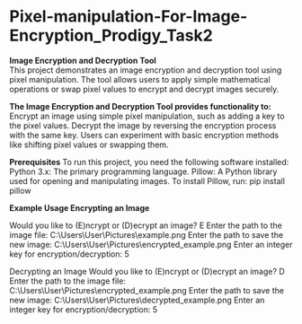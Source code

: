 # Pixel-manipulation-For-Image-Encryption_Prodigy_Task2

**Image Encryption and Decryption Tool**  
This project demonstrates an image encryption and decryption tool using pixel manipulation. The tool allows users to apply simple mathematical operations or swap pixel values to encrypt and decrypt images securely.

**The Image Encryption and Decryption Tool provides functionality to:**
Encrypt an image using simple pixel manipulation, such as adding a key to the pixel values.
Decrypt the image by reversing the encryption process with the same key.
Users can experiment with basic encryption methods like shifting pixel values or swapping them.

**Prerequisites**
To run this project, you need the following software installed:
Python 3.x: The primary programming language.
Pillow: A Python library used for opening and manipulating images.
To install Pillow, run:
pip install pillow

**Example Usage
Encrypting an Image**

Would you like to (E)ncrypt or (D)ecrypt an image? E
Enter the path to the image file: C:\Users\User\Pictures\example.png
Enter the path to save the new image: C:\Users\User\Pictures\encrypted_example.png
Enter an integer key for encryption/decryption: 5

Decrypting an Image
Would you like to (E)ncrypt or (D)ecrypt an image? D
Enter the path to the image file: C:\Users\User\Pictures\encrypted_example.png
Enter the path to save the new image: C:\Users\User\Pictures\decrypted_example.png
Enter an integer key for encryption/decryption: 5
